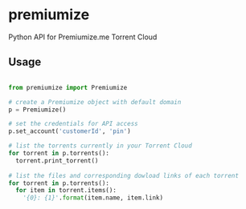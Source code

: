 # premiumize
Python API for Premiumize.me Torrent Cloud

## Usage

```python

from premiumize import Premiumize

# create a Premiumize object with default domain
p = Premiumize()

# set the credentials for API access
p.set_account('customerId', 'pin')

# list the torrents currently in your Torrent Cloud
for torrent in p.torrents():
  torrent.print_torrent()
  
# list the files and corresponding dowload links of each torrent
for torrent in p.torrents():
  for item in torrent.items():
    '{0}: {1}'.format(item.name, item.link)

```
